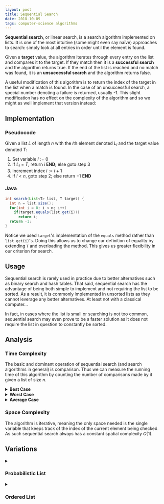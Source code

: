```yaml
---
layout: post
title: Sequential Search
date: 2018-10-09
tags: computer-science algorithms
---
```

**Sequential search**, or linear search, is a search algorithm implemented on lists. It is one of the most intuitive (some might even say naïve) approaches to search: simply look at all entries in order until the element is found.

Given a **target** value, the algorithm iterates through every entry on the list and compares it to the target. If they match then it is a **successful search** and the algorithm returns true. If the end of the list is reached and no match was found, it is an **unsuccessful search** and the algorithm returns false.

<!--more-->

A useful modification of this algorithm is to return the index of the target in the list when a match is found. In the case of an unsuccessful search, a special number denoting a failure is returned, usually -1. This slight modification has no effect on the complexity of the algorithm and so we might as well implement that version instead:

## Implementation
### Pseudocode
Given a list $L$ of length $n$ with the $i$th element denoted $L_i$ and the target value denoted $T$:
1. Set variable $i:=0$
2. If $L_i=T$, return $i$ **END**; else goto step 3
3. Increment index $i:=i+1$
4. If $i<n$, goto step 2; else return $-1$ **END**

### Java
````java
int search(List<T> list, T target) {
  int n = list.size();
  for(int i = 0; i < n; i++)
    if(target.equals(list.get(i)))
      return i;
  return -1;
}
````
Notice we used `target`'s implementation of the `equals` method rather than `list.get(i)`'s. Doing this allows us to change our definition of equality by extending `T` and overloading the method. This gives us greater flexibility in our criterion for search.

<!-- ### Python
````python
def search(L, T):
  for True in range(len(L)):
    if L[i] == T:
      return True
  return False
```` -->

## Usage
Sequential search is rarely used in practice due to better alternatives such as binary search and hash tables. That said, sequential search has the advantage of being both simple to implement and not requiring the list to be sorted. As a result, it is commonly implemented in unsorted lists as they cannot leverage any better alternatives. At least not with a classical computer…

In fact, in cases where the list is small or searching is not too common, sequential search may even prove to be a faster solution as it does not require the list in question to constantly be sorted.

## Analysis
### Time Complexity
The basic and dominant operation of sequential search (and search algorithms in general) is comparison. Thus we can measure the running time of this algorithm by counting the number of comparisons made by it given a list of size $n$.

<details>
<summary><strong>Best Case</strong><br></summary>
The best case of sequential search is if the first element of the list is the target. In this case it takes only 1 comparison to return the successful search. Thus the best case complexity is $O(1)$.
<p></p></details>

<details>
<summary><strong>Worst Case</strong><br></summary>
The worst case of sequential search is if either the last element was the target or if the target was not even in the list. Both cases would take $n$ comparisons, with $n$ being the size of the list in question. Thus the worst case complexity is $O(n)$.
<p></p></details>

<details>
<summary><strong>Average Case</strong><br></summary>
The average case complexity of a search algorithm is the sum of the times it takes to search for each element divided by the number of elements. More formally:

$$\frac{s_1+s_2+\cdots+s_n}{n}=\displaystyle \sum_{i=1}^n\frac{s_i}{n}$$

<i>Where $s_i$ is the time it takes to search for the $i$th element, and $n$ is the length of the list.</i><p></p>

In sequential search, we have to perform $i$ comparisons to return $i$th element. Because of this we can write:

$$\frac{1+2+\cdots+n}{n}=\frac{n(n+1)}{2}\cdot\frac{1}{n}=\frac{n+1}{2}$$

But this assumes the target only appears once on the list. In general, it could appear $k$ times (randomly strewn about) in which case there is a more general average case:

$$\frac{n+1}{k+1}$$

Thus the average case complexity of sequential search is $O(\frac{n}{k})$ or $O(n)$ if we don't vary $k$.
<p></p>

<i>Note that this analysis assumes each element has an equal probability of being the target. This assumption is removed in one of the variations of sequential search shown below.</i>
</details>

### Space Complexity
The algorithm is iterative, meaning the only space needed is the single variable that keeps track of the index of the current element being checked. As such sequential search always has a constant spatial complexity $O(1)$.

## Variations
<details>
<summary><h3 class="inline">Probabilistic List</h3></summary>
<!-- #### Probabilistic Search -->
Recall that our analysis of the complexity of sequential search assumed that each element in the list was equally likely (i.e a $\frac{1}{n}$ chance) to be searched for. If we remove this assumption, we are left with a more general case with the $i$th element having some probability $p_i$ of being searched for. Whenever we are analyzing the success case of the average complexity, these probabilities should all sum to 1:

$$\sum_{i\in n} p_i=1$$

<i>Just like before, the failure case will always take $n$ comparisons.</i>
<p></p>
We can express the average running time of a probabilistic search algorithm like so:

$$p_1s_1+p_2s_2+\cdots+p_ns_n=\sum_{i\in n}p_is_i$$

Since sequential search takes $i$ comparisons at the $i$th element, we can rewrite this for probabilistic sequential search as:

$$p_1+2p_2+\cdots+np_n=\sum_{i\in n}ip_i$$

If we know what frequency with which certain targets are searched for, we can rearrange the list such that things with a higher probability of being searched for are near the beginning. Thereby reducing the amount of comparisons needed on average.
<p></p>
<i>A way to implement this in practice might be to move searched items forward in the list (assuming the order of the list is not critical). This would eventually settle the list into to its ideal form, assuming the elements were searched with certain probabilities.</i>
<p></p>
If we are given a particular probability distribution, we can make stronger statements about the complexity of the search. For example, if the distribution is geometric and the elements are arranged from most to least likely, the average complexity will be $O(1)$. This is even better than binary search!
<p></p>
</details>

<details>
<summary><h3 class="inline">Ordered List</h3></summary>
<!-- #### Ordered Search -->
Another assumption we can remove is that the list is unsorted, that is the arrangement of the list has no specific meaning and can even be changed on the fly. If we instead assume that the list <i>is</i> sorted we can improve the number of comparisons linear search takes. This is because we can stop checking once we have passed a value greater than the target (although it is still $O(n)$). Here is some pseudocode:
<p></p>
Given a list $L$ of length $n$ with the $i$th element denoted $L_i$ the target value denoted $T$ and $L_0\le L_1\le \cdots\le L_n$:
<p></p>
<ol>
  <li>Set variable $i:=0$</li>
  <li>If $L_i\ge T$, goto step 4</li>
  <li>Increment index $i:=i+1$ and goto step 2</li>
  <li>Return $L_i=T$ <b>END</b></li>
</ol>

Of course, because we have stipulated that the list be sorted, there are now faster search algorithms that can be used on it (like binary search). This obviates the use of sequential sort.
</details>
